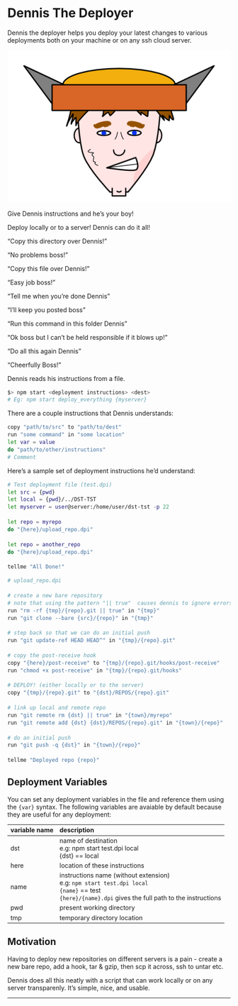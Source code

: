 # Dennis The Deployer

Dennis the deployer helps you deploy your latest changes to various deployments both on your machine or on any ssh cloud server.

![dennis](./dennis-the-deployer.png)

Give Dennis instructions and he’s your boy!

Deploy locally or to a server! Dennis can do it all!

“Copy this directory over Dennis!”

“No problems boss!”

“Copy this file over Dennis!”

“Easy job boss!”

“Tell me when you’re done Dennis”

“I’ll keep you posted boss”

“Run this command in this folder Dennis”

“Ok boss but I can’t be held responsible if it blows up!”

“Do all this again Dennis”

“Cheerfully Boss!”

Dennis reads his instructions from a file.

```sh
$> npm start <deployment instructions> <dest>
# Eg: npm start deploy_everything {myserver}
```

There are a couple instructions that Dennis understands:

```sh
copy "path/to/src" to "path/to/dest"
run "some command" in "some location"
let var = value
do "path/to/other/instructions"
# Comment
```

Here’s a sample set of deployment instructions he’d understand:

```sh
# Test deployment file (test.dpi)
let src = {pwd}
let local = {pwd}/../DST-TST
let myserver = user@server:/home/user/dst-tst -p 22

let repo = myrepo
do "{here}/upload_repo.dpi"

let repo = another_repo
do "{here}/upload_repo.dpi"

tellme "All Done!"

```

```sh
# upload_repo.dpi

# create a new bare repository
# note that using the pattern "|| true"  causes dennis to ignore errors in the run just like in bash
run "rm -rf {tmp}/{repo}.git || true" in "{tmp}"
run "git clone --bare {src}/{repo}" in "{tmp}"

# step back so that we can do an initial push
run "git update-ref HEAD HEAD^" in "{tmp}/{repo}.git"

# copy the post-receive hook
copy "{here}/post-receive" to "{tmp}/{repo}.git/hooks/post-receive"
run "chmod +x post-receive" in "{tmp}/{repo}.git/hooks"

# DEPLOY! (either locally or to the server)
copy "{tmp}/{repo}.git" to "{dst}/REPOS/{repo}.git"

# link up local and remote repo
run "git remote rm {dst} || true" in "{town}/myrepo"
run "git remote add {dst} {dst}/REPOS/{repo}.git" in "{town}/{repo}"

# do an initial push
run "git push -q {dst}" in "{town}/{repo}"

tellme "Deployed repo {repo}"
```

## Deployment Variables

You can set any deployment variables in the file and reference them using the `{var}` syntax. The following variables are avaiable by default because they are useful for any deployment:

| variable name | description                                                  |
| ------------- | :----------------------------------------------------------- |
| dst           | name of destination<br />e.g: npm start test.dpi local<br />{dst} == local |
| here          | location of these instructions                               |
| name          | instructions name (without extension)<br />e.g: `npm start test.dpi local`<br />`{name}` == test<br />`{here}/{name}.dpi` gives the full path to the instructions |
| pwd           | present working directory                                    |
| tmp           | temporary directory location                                 |

## Motivation

Having to deploy new repositories on different servers is a pain - create a new bare repo, add a hook, tar & gzip, then scp it across, ssh to untar etc.

Dennis does all this neatly with a script that can work locally or on any server transparenly. It’s simple, nice, and usable.

---
